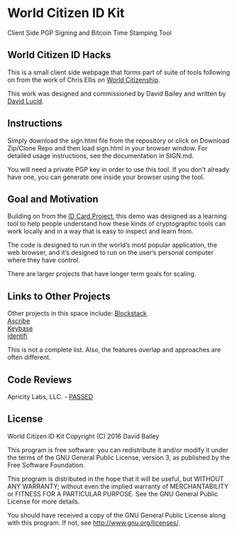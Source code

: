 # World Citizen ID Kit

Client Side PGP Signing and Bitcoin Time Stamping Tool 

## World Citizen ID Hacks

This is a small client side webpage that forms part of suite of tools following on from the work of Chris Ellis on [World Citizenship](https://github.com/MrChrisJ/World-Citizenship).  

This work was designed and commissioned by David Bailey and written by [David Lucid](http://davidlucid.com/).

## Instructions

Simply download the sign.html file from the repository or click on Download Zip/Clone Repo and then load sign.html in your browser window. For detailed usage instructions, see the documentation in SIGN.md.

You will need a private PGP key in order to use this tool. If you don't already have one, you can generate one inside your browser using the tool.

## Goal and Motivation

Building on from the [ID Card Project](http://citizen.cards/), this demo was designed as a learning tool to help people understand how these kinds of cryptographic tools can work locally and in a way that is easy to inspect and learn from.  

The code is designed to run in the world’s most popular application, the web browser, and it’s designed to run on the user’s personal computer where they have control.  

There are larger projects that have longer term goals for scaling.

## Links to Other Projects

Other projects in this space include:
[Blockstack](https://blockstack.org/)  
[Ascribe](https://www.ascribe.io/)  
[Keybase](https://keybase.io)  
[identifi](http://identifi.org/)  

This is not a complete list. Also, the features overlap and approaches are often different.

## Code Reviews

Apricity Labs, LLC. - [PASSED](https://github.com/HardBTC/WorldCitizenIDKit/blob/master/Code%20Review/WorldCitizenIDKit-master-Security-Review-One.rtf)

## License

World Citizen ID Kit Copyright (C) 2016 David Bailey

This program is free software: you can redistribute it and/or modify
it under the terms of the GNU General Public License, version 3, as
published by the Free Software Foundation.

This program is distributed in the hope that it will be useful,
but WITHOUT ANY WARRANTY; without even the implied warranty of
MERCHANTABILITY or FITNESS FOR A PARTICULAR PURPOSE.  See the
GNU General Public License for more details.

You should have received a copy of the GNU General Public License
along with this program.  If not, see <http://www.gnu.org/licenses/>.